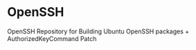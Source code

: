 OpenSSH
=======

OpenSSH Repository for Building Ubuntu OpenSSH packages + AuthorizedKeyCommand Patch